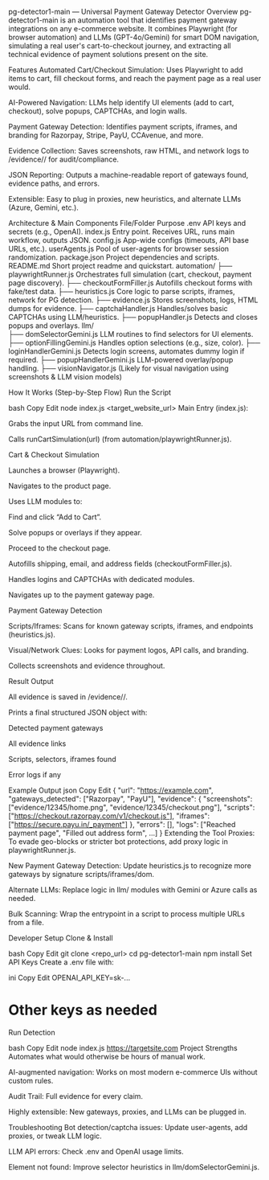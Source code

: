 pg-detector1-main — Universal Payment Gateway Detector
Overview
pg-detector1-main is an automation tool that identifies payment gateway integrations on any e-commerce website.
It combines Playwright (for browser automation) and LLMs (GPT-4o/Gemini) for smart DOM navigation, simulating a real user's cart-to-checkout journey, and extracting all technical evidence of payment solutions present on the site.

Features
Automated Cart/Checkout Simulation:
Uses Playwright to add items to cart, fill checkout forms, and reach the payment page as a real user would.

AI-Powered Navigation:
LLMs help identify UI elements (add to cart, checkout), solve popups, CAPTCHAs, and login walls.

Payment Gateway Detection:
Identifies payment scripts, iframes, and branding for Razorpay, Stripe, PayU, CCAvenue, and more.

Evidence Collection:
Saves screenshots, raw HTML, and network logs to /evidence/<runid>/ for audit/compliance.

JSON Reporting:
Outputs a machine-readable report of gateways found, evidence paths, and errors.

Extensible:
Easy to plug in proxies, new heuristics, and alternate LLMs (Azure, Gemini, etc.).

Architecture & Main Components
File/Folder	Purpose
.env	API keys and secrets (e.g., OpenAI).
index.js	Entry point. Receives URL, runs main workflow, outputs JSON.
config.js	App-wide configs (timeouts, API base URLs, etc.).
userAgents.js	Pool of user-agents for browser session randomization.
package.json	Project dependencies and scripts.
README.md	Short project readme and quickstart.
automation/	
├── playwrightRunner.js	Orchestrates full simulation (cart, checkout, payment page discovery).
├── checkoutFormFiller.js	Autofills checkout forms with fake/test data.
├── heuristics.js	Core logic to parse scripts, iframes, network for PG detection.
├── evidence.js	Stores screenshots, logs, HTML dumps for evidence.
├── captchaHandler.js	Handles/solves basic CAPTCHAs using LLM/heuristics.
├── popupHandler.js	Detects and closes popups and overlays.
llm/	
├── domSelectorGemini.js	LLM routines to find selectors for UI elements.
├── optionFillingGemini.js	Handles option selections (e.g., size, color).
├── loginHandlerGemini.js	Detects login screens, automates dummy login if required.
├── popupHandlerGemini.js	LLM-powered overlay/popup handling.
├── visionNavigator.js	(Likely for visual navigation using screenshots & LLM vision models)

How It Works (Step-by-Step Flow)
Run the Script

bash
Copy
Edit
node index.js <target_website_url>
Main Entry (index.js):

Grabs the input URL from command line.

Calls runCartSimulation(url) (from automation/playwrightRunner.js).

Cart & Checkout Simulation

Launches a browser (Playwright).

Navigates to the product page.

Uses LLM modules to:

Find and click “Add to Cart”.

Solve popups or overlays if they appear.

Proceed to the checkout page.

Autofills shipping, email, and address fields (checkoutFormFiller.js).

Handles logins and CAPTCHAs with dedicated modules.

Navigates up to the payment gateway page.

Payment Gateway Detection

Scripts/Iframes: Scans for known gateway scripts, iframes, and endpoints (heuristics.js).

Visual/Network Clues: Looks for payment logos, API calls, and branding.

Collects screenshots and evidence throughout.

Result Output

All evidence is saved in /evidence/<runid>/.

Prints a final structured JSON object with:

Detected payment gateways

All evidence links

Scripts, selectors, iframes found

Error logs if any

Example Output
json
Copy
Edit
{
  "url": "https://example.com",
  "gateways_detected": ["Razorpay", "PayU"],
  "evidence": {
    "screenshots": ["evidence/12345/home.png", "evidence/12345/checkout.png"],
    "scripts": ["https://checkout.razorpay.com/v1/checkout.js"],
    "iframes": ["https://secure.payu.in/_payment"]
  },
  "errors": [],
  "logs": ["Reached payment page", "Filled out address form", ...]
}
Extending the Tool
Proxies:
To evade geo-blocks or stricter bot protections, add proxy logic in playwrightRunner.js.

New Payment Gateway Detection:
Update heuristics.js to recognize more gateways by signature scripts/iframes/dom.

Alternate LLMs:
Replace logic in llm/ modules with Gemini or Azure calls as needed.

Bulk Scanning:
Wrap the entrypoint in a script to process multiple URLs from a file.

Developer Setup
Clone & Install

bash
Copy
Edit
git clone <repo_url>
cd pg-detector1-main
npm install
Set API Keys
Create a .env file with:

ini
Copy
Edit
OPENAI_API_KEY=sk-...
# Other keys as needed
Run Detection

bash
Copy
Edit
node index.js https://targetsite.com
Project Strengths
Automates what would otherwise be hours of manual work.

AI-augmented navigation: Works on most modern e-commerce UIs without custom rules.

Audit Trail: Full evidence for every claim.

Highly extensible: New gateways, proxies, and LLMs can be plugged in.

Troubleshooting
Bot detection/captcha issues:
Update user-agents, add proxies, or tweak LLM logic.

LLM API errors:
Check .env and OpenAI usage limits.

Element not found:
Improve selector heuristics in llm/domSelectorGemini.js.
